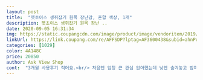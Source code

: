 ```yaml
---
layout: post 
title:  "펫초이스 생쥐잡기 원목 장난감, 혼합 색상, 1개" 
description: 펫초이스 생쥐잡기 원목 장난 ..
date: 2020-09-05 16:31:34 
img: https://static.coupangcdn.com/image/product/image/vendoritem/2019/06/18/4640046373/19103851-119f-4b21-9516-0f96b62c449a.jpg 
linkUrl: https://link.coupang.com/re/AFFSDP?lptag=AF3600438&subid=ahnPublicAsk&pageKey=209907253&itemId=624526016&vendorItemId=4640046373&traceid=V0-113-f827b659a2bf0a41 
categories: [1029] 
color: 4A148C 
price: 20850 
author: Ask View Shop 
cont:  "3개월 사용후기 적어요.<br/> 처음엔 엄청 큰 관심 없어했는데 낮엔 숨겨놓고 밤마다 꺼내놨어요.<br/>  처음 일주일은 안에 들어있는 쥐 억지로 꺼내려다 실패하고 관심없었는데 2달 반정도 지난 지금은 드디어 혼자 버튼을 누를수 있게 되었어요.<br/> 버튼(?)을 눌러야 쥐가 나온다는 사실을 깨닿는데 2달넘게 걸렸네요.<br/> ㅋ 천재냥은 아닌걸로.<br/>.<br/> 저도 처음엔 제가 버튼 눌러줬는데  별관심 없어하길래 이번장난감은 실패인가 싶었어요.<br/> 그래도 안놀땐 숨겼다가 놀때 캣닙조금 뿌려서 놔둬보세요 꾸준히.<br/>.<br/><br/>고양이가 엄청 좋아하긴해요<br/>그럼 어느샌가 방법을 터득하고 혼자 수시로 노는걸 보게되실거예요.<br/> 동영상 찍은게 안올라가네요.<br/> 진짜 혼자 엄청 재밌게 노는데.<br/>.<br/> 사진으로 대신해봅니다.<br/> 혼자 버튼 누룰수있을때까지 기다려 보세요 꼭.<br/> 전 3개월 걸렸어요!<br/>근데 밑에 있는 빨간색 털뭉치 색깔이 빠져요<br/>애기 발이 빨갛게 물들었어요<br/>잡아야 되는 쥐는 별로 관심없고 앞쪽에 구멍안에 달려있는 공을 너무 좋아해요 하루에도 몇번씩 가서 놉니다 주로 누워서 놀아요 ㅎㅎㅎ 너무 좋아해요<br/>장난감 치우고 발닦이느라 힘들어 죽는줄알았네여<br/>저만 그런건지 모르겠지만 이부분 개선해야할듯합니다,,<br/>" 
---
```

